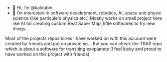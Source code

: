 - 👋 Hi, I’m @kaldubin
- 👀 I’m interested in software development, robotics, AI, space and physic science (like particule's physics etc.)
Mostly works on small project here like AI for creating custom Beat Saber Map, little softwares to try new things.

Most of the projects repositories I have worked on with this account were created by friends and put on private so...
But you can check the TRAS repo which is about a software for transiting exoplanets (I feel lucky and proud to have worked on this project with friends).

<!---
kaldubin/kaldubin is a ✨ special ✨ repository because its `README.md` (this file) appears on your GitHub profile.
You can click the Preview link to take a look at your changes.
--->

